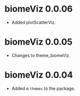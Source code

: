 # biomeViz 0.0.06

* Added plotScatterViz.

# biomeViz 0.0.05

* Changes to theme_biomeViz.

# biomeViz 0.0.04

* Added a `themes` to the package.

